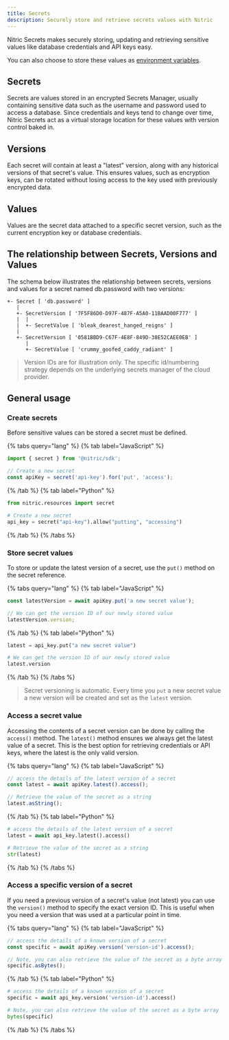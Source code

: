 ```yaml
---
title: Secrets
description: Securely store and retrieve secrets values with Nitric
---
```


Nitric Secrets makes securely storing, updating and retrieving sensitive values like database credentials and API keys easy.

You can also choose to store these values as [environment variables](/docs/env).

## Secrets

Secrets are values stored in an encrypted Secrets Manager, usually containing sensitive data such as the username and password used to access a database. Since credentials and keys tend to change over time, Nitric Secrets act as a virtual storage location for these values with version control baked in.

## Versions

Each secret will contain at least a "latest" version, along with any historical versions of that secret's value. This ensures values, such as encryption keys, can be rotated without losing access to the key used with previously encrypted data.

## Values

Values are the secret data attached to a specific secret version, such as the current encryption key or database credentials.

## The relationship between Secrets, Versions and Values

The schema below illustrates the relationship between secrets, versions and values for a secret named db.password with two versions:

```
+- Secret [ 'db.password' ]
   |
   +- SecretVersion [ '7F5F86D0-D97F-487F-A5A0-11BAAD00F777' ]
   |  |
   |  +- SecretValue [ 'bleak_dearest_hanged_reigns' ]
   |
   +- SecretVersion [ '0581BBD9-C67F-4E8F-849D-38E52CAEE0EB' ]
      |
      +- SecretValue [ 'crummy_goofed_caddy_radiant' ]
```

> Version IDs are for illustration only. The specific id/numbering strategy depends on the underlying secrets manager of the cloud provider.

## General usage

### Create secrets

Before sensitive values can be stored a secret must be defined.

{% tabs query="lang" %}
{% tab label="JavaScript" %}

```javascript
import { secret } from '@nitric/sdk';

// Create a new secret
const apiKey = secret('api-key').for('put', 'access');
```

{% /tab %}
{% tab label="Python" %}

```python
from nitric.resources import secret

# Create a new secret
api_key = secret("api-key").allow("putting", "accessing")
```

{% /tab %}
{% /tabs %}

### Store secret values

To store or update the latest version of a secret, use the `put()` method on the secret reference.

{% tabs query="lang" %}
{% tab label="JavaScript" %}

```javascript
const latestVersion = await apiKey.put('a new secret value');

// We can get the version ID of our newly stored value
latestVersion.version;
```

{% /tab %}
{% tab label="Python" %}

```python
latest = api_key.put("a new secret value")

# We can get the version ID of our newly stored value
latest.version
```

{% /tab %}
{% /tabs %}

> Secret versioning is automatic. Every time you `put` a new secret value a new version will be created and set as the `latest` version.

### Access a secret value

Accessing the contents of a secret version can be done by calling the `access()` method. The `latest()` method ensures we always get the latest value of a secret. This is the best option for retrieving credentials or API keys, where the latest is the only valid version.

{% tabs query="lang" %}
{% tab label="JavaScript" %}

```javascript
// access the details of the latest version of a secret
const latest = await apiKey.latest().access();

// Retrieve the value of the secret as a string
latest.asString();
```

{% /tab %}
{% tab label="Python" %}

```python
# access the details of the latest version of a secret
latest = await api_key.latest().access()

# Retrieve the value of the secret as a string
str(latest)
```

{% /tab %}
{% /tabs %}

### Access a specific version of a secret

If you need a previous version of a secret's value (not latest) you can use the `version()` method to specify the exact version ID. This is useful when you need a version that was used at a particular point in time.

{% tabs query="lang" %}
{% tab label="JavaScript" %}

```javascript
// access the details of a known version of a secret
const specific = await apiKey.version('version-id').access();

// Note, you can also retrieve the value of the secret as a byte array
specific.asBytes();
```

{% /tab %}
{% tab label="Python" %}

```python
# access the details of a known version of a secret
specific = await api_key.version('version-id').access()

# Note, you can also retrieve the value of the secret as a byte array
bytes(specific)
```

{% /tab %}
{% /tabs %}
